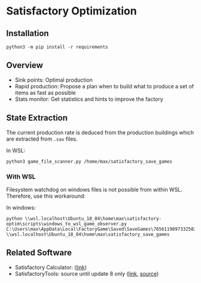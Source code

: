 # Satisfactory Optimization

## Installation

```
python3 -m pip install -r requirements
```

## Overview

- Sink points: Optimal production
- Rapid production: Propose a plan when to build what to produce a set of items as fast as possible
- Stats monitor: Get statistics and hints to improve the factory

## State Extraction
The current production rate is deduced from the production buildings which are extracted from `.sav` files.

In WSL:
```
python3 game_file_scanner.py /home/max/satisfactory_save_games
```

### With WSL
Filesystem watchdog on windows files is not possible from within WSL. Therefore, use this workaround:

In windows:
```
python \\wsl.localhost\Ubuntu_18_04\home\max\satisfactory-optim\scripts\windows_to_wsl_game_observer.py C:\Users\max\AppData\Local\FactoryGame\Saved\SaveGames\76561198973325836 \\wsl.localhost\Ubuntu_18_04\home\max\satisfactory_save_games
```

## Related Software
- Satisfactory Calculator: ([link](https://satisfactory-calculator.com/))
- SatisfactoryTools: source until update 8 only ([link](https://www.satisfactorytools.com/1.0/), [source](https://github.com/greeny/SatisfactoryTools/tree/dev))
